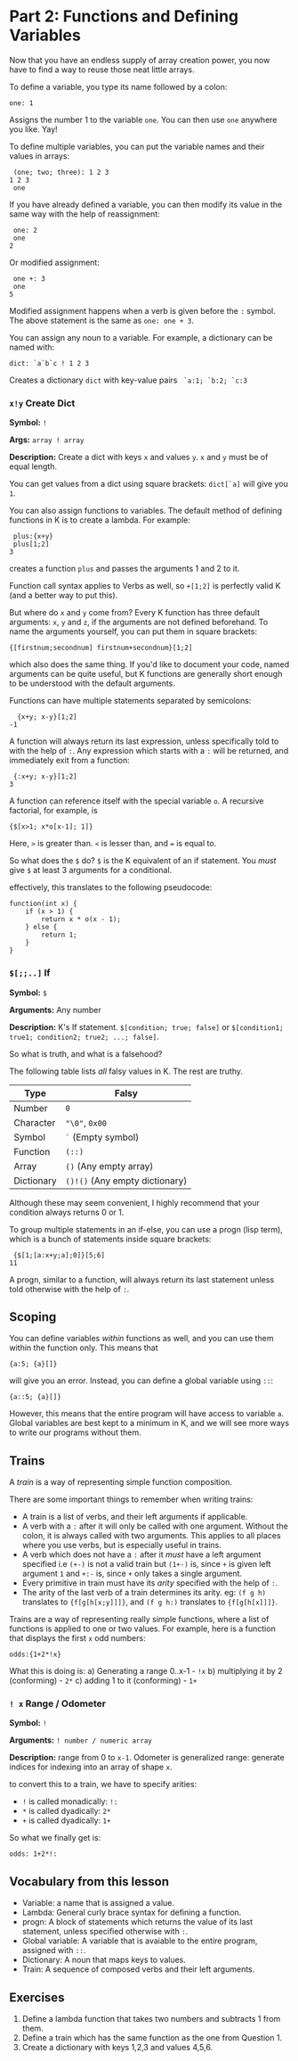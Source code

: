# Part 2: Functions and Defining Variables

Now that you have an endless supply of array creation power, you now have to find a way to reuse those neat little arrays.

To define a variable, you type its name followed by a colon:

```
one: 1
```

Assigns the number 1 to the variable `one`. You can then use `one` anywhere you like. Yay! 

To define multiple variables, you can put the variable names and their values in arrays:

```
 (one; two; three): 1 2 3
1 2 3
 one
```

If you have already defined a variable, you can then modify its value in the same way with the help of reassignment:
```
 one: 2
 one
2
```

Or modified assignment:
```
 one +: 3
 one
5 
```
Modified assignment happens when a verb is given before the `:` symbol. The above statement is the same as `one: one + 3`.

You can assign any noun to a variable. For example, a dictionary can be named with:

```
dict: `a`b`c ! 1 2 3
```

Creates a dictionary `dict` with key-value pairs `` `a:1; `b:2; `c:3``


### `x!y` Create Dict

**Symbol:** `!`

**Args:** `array ! array`

**Description:** Create a dict with keys `x` and values `y`. `x` and `y` must be of equal length.


You can get values from a dict using square brackets: ``dict[`a]`` will give you `1`.

You can also assign functions to variables. The default method of defining functions in K is to create a lambda. For example:

```
 plus:{x+y}
 plus[1;2]
3
```

creates a function `plus` and passes the arguments 1 and 2 to it.

Function call syntax applies to Verbs as well, so `+[1;2]` is perfectly valid K (and a better way to put this).

But where do `x` and `y` come from? Every K function has three default arguments: `x`, `y` and `z`, if the arguments are not defined beforehand. To name the arguments yourself, you can put them in square brackets:

```
{[firstnum;secondnum] firstnum+secondnum}[1;2]
```

which also does the same thing. If you'd like to document your code, named arguments can be quite useful, but K functions are generally short enough to be understood with the default arguments.

Functions can have multiple statements separated by semicolons:

```
  {x+y; x-y}[1;2]
-1
```

A function will always return its last expression, unless specifically told to with the help of `:`. Any expression which starts with a `:` will be returned, and immediately exit from a function:
```
 {:x+y; x-y}[1;2]
3
```

A function can reference itself with the special variable `o`. A recursive factorial, for example, is
```
{$[x>1; x*o[x-1]; 1]}
```

Here, `>` is greater than. `<` is lesser than, and `=` is equal to.

So what does the `$` do? `$` is the K equivalent of an if statement. You *must* give `$` at least 3 arguments for a conditional.

effectively, this translates to the following pseudocode:

```
function(int x) {
    if (x > 1) {
        return x * o(x - 1);
    } else {
        return 1;
    }
}
```



### `$[;;..]` If

**Symbol:** `$`

**Arguments:** Any number 

**Description:** K's If statement. `$[condition; true; false]` or `$[condition1; true1; condition2; true2; ...; false]`.



So what is truth, and what is a falsehood?

The following table lists *all* falsy values in K. The rest are truthy.

| Type             |  Falsy
| ---------------- |  -----
| Number           |  `0`
| Character        |  `"\0"`, `0x00`
| Symbol           |  `` ` `` (Empty symbol)
| Function         |  `(::)` 
| Array            |  `()` (Any empty array)
| Dictionary       |  `()!()` (Any empty dictionary)

Although these may seem convenient, I highly recommend that your condition always returns 0 or 1.

To group multiple statements in an if-else, you can use a progn (lisp term), which is a bunch of statements inside square brackets:

```
 {$[1;[a:x+y;a];0]}[5;6]
11
```
A progn, similar to a function, will always return its last statement unless told otherwise with the help of `:`.

## Scoping

You can define variables *within* functions as well, and you can use them within the function only. This means that
```
{a:5; {a}[]}
```

will give you an error. Instead, you can define a global variable using `::`:
```
{a::5; {a}[]}
```

However, this means that the entire program will have access to variable `a`. Global variables are best kept to a minimum in K, and we will see more ways to write our programs without them.

## Trains

A *train* is a way of representing simple function composition.

There are some important things to remember when writing trains:
- A train is a list of verbs, and their left arguments if applicable.
- A verb with a `:` after it will only be called with one argument. Without the colon, it is always called with two arguments. This applies to all places where you use verbs, but is especially useful in trains.
- A verb which does not have a `:` after it *must* have a left argument specified i.e `(+-)` is not a valid train but `(1+-)` is, since `+` is given left argument `1` and `+:-` is, since `+` only takes a single argument.
- Every primitive in train must have its *arity* specified with the help of `:`.
- The arity of the last verb of a train determines its arity. eg: `(f g h)` translates to `{f[g[h[x;y]]]}`, and `(f g h:)` translates to `{f[g[h[x]]]}`.

Trains are a way of representing really simple functions, where a list of functions is applied to one or two values. For example, here is a function that displays the first `x` odd numbers:

```
odds:{1+2*!x}
```

What this is doing is:
a) Generating a range 0..x-1 - `!x`
b) multiplying it by 2 (conforming) - `2*`
c) adding 1 to it (conforming) - `1+`


### `! x` Range / Odometer

**Symbol:** `!`

**Arguments:** `! number / numeric array` 

**Description:** range from 0 to `x-1`. Odometer is generalized range: generate indices for indexing into an array of shape `x`.



to convert this to a train, we have to specify arities:
- `!` is called monadically: `!:`
- `*` is called dyadically: `2*`
- `+` is called dyadically: `1+`

So what we finally get is:

```
odds: 1+2*!:
```

## Vocabulary from this lesson
- Variable: a name that is assigned a value.
- Lambda: General curly brace syntax for defining a function.
- progn: A block of statements which returns the value of its last statement, unless specified otherwise with `:`.
- Global variable: A variable that is avaiable to the entire program, assigned with `::`.
- Dictionary: A noun that maps keys to values.
- Train: A sequence of composed verbs and their left arguments.

## Exercises
1. Define a lambda function that takes two numbers and subtracts 1 from them.
2. Define a train which has the same function as the one from Question 1.
3. Create a dictionary with keys 1,2,3 and values 4,5,6.
